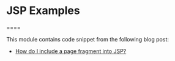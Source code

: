 # JSP Examples

====

This module contains code snippet from the following blog post:

* [How do I include a page fragment into JSP?](http://kodejava.org/how-do-i-include-a-page-fragment-into-jsp/)
